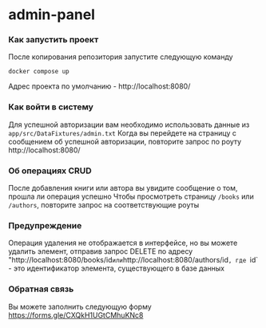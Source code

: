 # admin-panel

### Как запустить проект
После копирования репозитория запустите следующую команду

```
docker compose up
```
Адрес проекта по умолчанию - http://localhost:8080/

### Как войти в систему
Для успешной авторизации вам необходимо использовать данные из `app/src/DataFixtures/admin.txt`
Когда вы перейдете на страницу с сообщением об успешной авторизации, повторите запрос по роуту http://localhost:8080/

### Об операциях CRUD
После добавления книги или автора вы увидите сообщение о том, прошла ли операция успешно
Чтобы просмотреть страницу `/books` или `/authors`, повторите запрос на соответствующие роуты

### Предупреждение
Операция удаления не отображается в интерфейсе, но вы можете удалить элемент, отправив запрос DELETE по адресу "http://localhost:8080/books/id` или `http://localhost:8080/authors/id`, где `id` - это идентификатор элемента, существующего в базе данных

### Обратная связь
Вы можете заполнить следующую форму https://forms.gle/CXQkH1UGtCMhuKNc8
